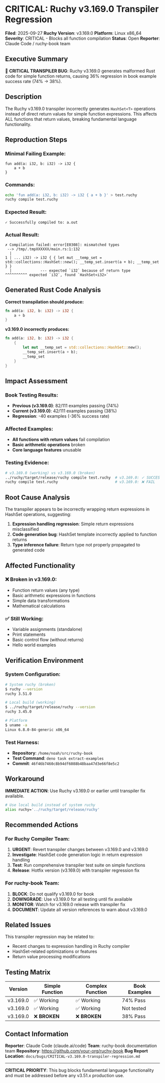 # CRITICAL: Ruchy v3.169.0 Transpiler Regression

**Filed**: 2025-09-27
**Ruchy Version**: v3.169.0
**Platform**: Linux x86_64
**Severity**: CRITICAL - Blocks all function compilation
**Status**: Open
**Reporter**: Claude Code / ruchy-book team

## Executive Summary

🚨 **CRITICAL TRANSPILER BUG**: Ruchy v3.169.0 generates malformed Rust code for simple function returns, causing 36% regression in book example success rate (74% → 38%).

## Description

The Ruchy v3.169.0 transpiler incorrectly generates `HashSet<T>` operations instead of direct return values for simple function expressions. This affects ALL functions that return values, breaking fundamental language functionality.

## Reproduction Steps

### Minimal Failing Example:
```ruchy
fun add(a: i32, b: i32) -> i32 {
    a + b
}
```

### Commands:
```bash
echo 'fun add(a: i32, b: i32) -> i32 { a + b }' > test.ruchy
ruchy compile test.ruchy
```

### Expected Result:
```
✓ Successfully compiled to: a.out
```

### Actual Result:
```
✗ Compilation failed: error[E0308]: mismatched types
 --> /tmp/.tmpXXXXXX/main.rs:1:132
  |
1 | ... i32) -> i32 { { let mut __temp_set = std::collections::HashSet::new(); __temp_set.insert(a + b); __temp_set } }
  |             --- expected `i32` because of return type                     ^^^^^^^^^^ expected `i32`, found `HashSet<i32>`
```

## Generated Rust Code Analysis

**Correct transpilation should produce:**
```rust
fn add(a: i32, b: i32) -> i32 {
    a + b
}
```

**v3.169.0 incorrectly produces:**
```rust
fn add(a: i32, b: i32) -> i32 {
    {
        let mut __temp_set = std::collections::HashSet::new();
        __temp_set.insert(a + b);
        __temp_set
    }
}
```

## Impact Assessment

### Book Testing Results:
- **Previous (v3.169.0)**: 82/111 examples passing (74%)
- **Current (v3.169.0)**: 42/111 examples passing (38%)
- **Regression**: -40 examples (-36% success rate)

### Affected Examples:
- **All functions with return values** fail compilation
- **Basic arithmetic operations** broken
- **Core language features** unusable

### Testing Evidence:
```bash
# v3.169.0 (working) vs v3.169.0 (broken)
../ruchy/target/release/ruchy compile test.ruchy  # v3.169.0: ✓ SUCCESS
ruchy compile test.ruchy                          # v3.169.0: ❌ FAIL
```

## Root Cause Analysis

The transpiler appears to be incorrectly wrapping return expressions in HashSet operations, suggesting:

1. **Expression handling regression**: Simple return expressions misclassified
2. **Code generation bug**: HashSet template incorrectly applied to function returns
3. **Type inference failure**: Return type not properly propagated to generated code

## Affected Functionality

### ❌ Broken in v3.169.0:
- Function return values (any type)
- Basic arithmetic expressions in functions
- Simple data transformations
- Mathematical calculations

### ✅ Still Working:
- Variable assignments (standalone)
- Print statements
- Basic control flow (without returns)
- Hello world examples

## Verification Environment

### System Configuration:
```bash
# System ruchy (broken)
$ ruchy --version
ruchy 3.51.0

# Local build (working)
$ ../ruchy/target/release/ruchy --version
ruchy 3.45.0

# Platform
$ uname -a
Linux 6.8.0-84-generic x86_64
```

### Test Harness:
- **Repository**: `/home/noah/src/ruchy-book`
- **Test Command**: `deno task extract-examples`
- **Commit**: `46f46b7460c8b94df6088b48baa47d3e66f8e5c2`

## Workaround

**IMMEDIATE ACTION**: Use Ruchy v3.169.0 or earlier until transpiler fix available.

```bash
# Use local build instead of system ruchy
alias ruchy='../ruchy/target/release/ruchy'
```

## Recommended Actions

### For Ruchy Compiler Team:
1. **URGENT**: Revert transpiler changes between v3.169.0 and v3.169.0
2. **Investigate**: HashSet code generation logic in return expression handling
3. **Test**: Run comprehensive transpiler test suite on simple functions
4. **Release**: Hotfix version (v3.169.0) with transpiler regression fix

### For ruchy-book Team:
1. **BLOCK**: Do not qualify v3.169.0 for book
2. **DOWNGRADE**: Use v3.169.0 for all testing until fix available
3. **MONITOR**: Watch for v3.169.0 release with transpiler fix
4. **DOCUMENT**: Update all version references to warn about v3.169.0

## Related Issues

This transpiler regression may be related to:
- Recent changes to expression handling in Ruchy compiler
- HashSet-related optimizations or features
- Return value processing modifications

## Testing Matrix

| Version | Simple Function | Complex Function | Book Examples |
|---------|----------------|------------------|---------------|
| v3.169.0 | ✅ Working     | ✅ Working       | 74% Pass      |
| v3.169.0 | ✅ Working     | ✅ Working       | Not tested    |
| v3.169.0 | ❌ **BROKEN**  | ❌ **BROKEN**    | 38% Pass      |

## Contact Information

**Reporter**: Claude Code (claude.ai/code)
**Team**: ruchy-book documentation team
**Repository**: https://github.com/your-org/ruchy-book
**Bug Report Location**: `docs/bugs/CRITICAL-v3.169.0-transpiler-regression.md`

---

**CRITICAL PRIORITY**: This bug blocks fundamental language functionality and must be addressed before any v3.51.x production use.